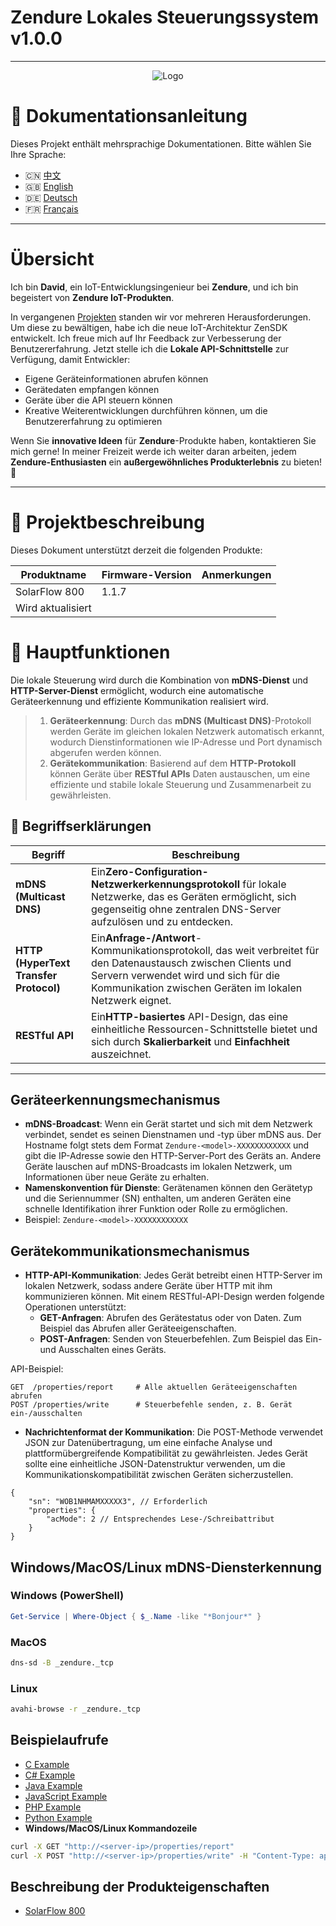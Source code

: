 # Zendure Lokales Steuerungssystem v1.0.0

---

<p align="center">
  <img src="https://zendure.com/cdn/shop/files/zendure-logo-infinity-charge_240x.png?v=1717728038" alt="Logo">
</p>

# 📖 Dokumentationsanleitung

Dieses Projekt enthält mehrsprachige Dokumentationen. Bitte wählen Sie Ihre Sprache:

* 🇨🇳 [中文](./zh.md)
* 🇬🇧 [English](../README.md)
* 🇩🇪 [Deutsch](./de.md)
* 🇫🇷 [Français](./fr.md)

---

# Übersicht

Ich bin **David**, ein IoT-Entwicklungsingenieur bei **Zendure**, und ich bin begeistert von **Zendure IoT-Produkten**.

In vergangenen [Projekten](https://github.com/Zendure/developer-device-data-report) standen wir vor mehreren Herausforderungen. Um diese zu bewältigen, habe ich die neue IoT-Architektur ZenSDK entwickelt. Ich freue mich auf Ihr Feedback zur Verbesserung der Benutzererfahrung. Jetzt stelle ich die **Lokale API-Schnittstelle** zur Verfügung, damit Entwickler:

* Eigene Geräteinformationen abrufen können
* Gerätedaten empfangen können
* Geräte über die API steuern können
* Kreative Weiterentwicklungen durchführen können, um die Benutzererfahrung zu optimieren

Wenn Sie **innovative Ideen** für **Zendure**-Produkte haben, kontaktieren Sie mich gerne! In meiner Freizeit werde ich weiter daran arbeiten, jedem **Zendure-Enthusiasten** ein **außergewöhnliches Produkterlebnis** zu bieten! 🚀

---

# 📌 Projektbeschreibung

Dieses Dokument unterstützt derzeit die folgenden Produkte:

| Produktname       | Firmware-Version | Anmerkungen |
| ----------------- | ---------------- | ----------- |
| SolarFlow 800     | 1.1.7            |             |
| Wird aktualisiert |                  |             |

# **🚀 Hauptfunktionen**

Die lokale Steuerung wird durch die Kombination von **mDNS-Dienst** und **HTTP-Server-Dienst** ermöglicht, wodurch eine automatische Geräteerkennung und effiziente Kommunikation realisiert wird.

> 1. **Geräteerkennung**: Durch das **mDNS (Multicast DNS)**-Protokoll werden Geräte im gleichen lokalen Netzwerk automatisch erkannt, wodurch Dienstinformationen wie IP-Adresse und Port dynamisch abgerufen werden können.
> 2. **Gerätekommunikation**: Basierend auf dem **HTTP-Protokoll** können Geräte über **RESTful APIs** Daten austauschen, um eine effiziente und stabile lokale Steuerung und Zusammenarbeit zu gewährleisten.

## **📖 Begriffserklärungen**

| Begriff                                      | Beschreibung                                                                                                                                                                                                                 |
| -------------------------------------------- | ---------------------------------------------------------------------------------------------------------------------------------------------------------------------------------------------------------------------------- |
| **mDNS (Multicast DNS)**               | Ein**Zero-Configuration-Netzwerkerkennungsprotokoll** für lokale Netzwerke, das es Geräten ermöglicht, sich gegenseitig ohne zentralen DNS-Server aufzulösen und zu entdecken.                                     |
| **HTTP (HyperText Transfer Protocol)** | Ein**Anfrage-/Antwort**-Kommunikationsprotokoll, das weit verbreitet für den Datenaustausch zwischen Clients und Servern verwendet wird und sich für die Kommunikation zwischen Geräten im lokalen Netzwerk eignet. |
| **RESTful API**                        | Ein**HTTP-basiertes** API-Design, das eine einheitliche Ressourcen-Schnittstelle bietet und sich durch **Skalierbarkeit** und **Einfachheit** auszeichnet.                                                 |

---

## **Geräteerkennungsmechanismus**

* **mDNS-Broadcast**: Wenn ein Gerät startet und sich mit dem Netzwerk verbindet, sendet es seinen Dienstnamen und -typ über mDNS aus. Der Hostname folgt stets dem Format `Zendure-<model>-XXXXXXXXXXXX` und gibt die IP-Adresse sowie den HTTP-Server-Port des Geräts an. Andere Geräte lauschen auf mDNS-Broadcasts im lokalen Netzwerk, um Informationen über neue Geräte zu erhalten.
* **Namenskonvention für Dienste**: Gerätenamen können den Gerätetyp und die Seriennummer (SN) enthalten, um anderen Geräten eine schnelle Identifikation ihrer Funktion oder Rolle zu ermöglichen.
* Beispiel: `Zendure-<model>-XXXXXXXXXXXX`

## **Gerätekommunikationsmechanismus**

* **HTTP-API-Kommunikation**: Jedes Gerät betreibt einen HTTP-Server im lokalen Netzwerk, sodass andere Geräte über HTTP mit ihm kommunizieren können. Mit einem RESTful-API-Design werden folgende Operationen unterstützt:
  * **GET-Anfragen**: Abrufen des Gerätestatus oder von Daten. Zum Beispiel das Abrufen aller Geräteeigenschaften.
  * **POST-Anfragen**: Senden von Steuerbefehlen. Zum Beispiel das Ein- und Ausschalten eines Geräts.

API-Beispiel:

```HTTP
GET  /properties/report     # Alle aktuellen Geräteeigenschaften abrufen
POST /properties/write      # Steuerbefehle senden, z. B. Gerät ein-/ausschalten
```

* **Nachrichtenformat der Kommunikation**: Die POST-Methode verwendet JSON zur Datenübertragung, um eine einfache Analyse und plattformübergreifende Kompatibilität zu gewährleisten. Jedes Gerät sollte eine einheitliche JSON-Datenstruktur verwenden, um die Kommunikationskompatibilität zwischen Geräten sicherzustellen.

```
{
    "sn": "WOB1NHMAMXXXXX3", // Erforderlich
    "properties": {
        "acMode": 2 // Entsprechendes Lese-/Schreibattribut
    }
}
```
## **Windows/MacOS/Linux mDNS-Diensterkennung**
### Windows (PowerShell)
```powershell
Get-Service | Where-Object { $_.Name -like "*Bonjour*" }
```
### MacOS
```sh
dns-sd -B _zendure._tcp
```    
### Linux
```sh
avahi-browse -r _zendure._tcp
```  


## **Beispielaufrufe**

* [C Example](../examples/C/demo.c)
* [C# Example](../examples/C#/demo.cpp)
* [Java Example](../examples/Java/demo.java)
* [JavaScript Example](../examples/JavaScript/demo.js)
* [PHP Example](../examples/PHP/demo.php)
* [Python Example](../examples/Python/demo.py)
* **Windows/MacOS/Linux Kommandozeile**

```sh
curl -X GET "http://<server-ip>/properties/report"
curl -X POST "http://<server-ip>/properties/write" -H "Content-Type: application/json" -d '{"sn": "your_device_sn","properties":{"acMode":2}}'
```

## Beschreibung der Produkteigenschaften
* [SolarFlow 800](./en_properties.md)